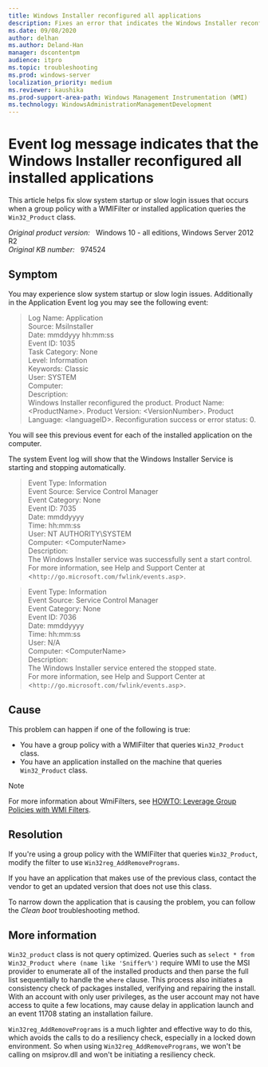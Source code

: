 ```yaml
---
title: Windows Installer reconfigured all applications
description: Fixes an error that indicates the Windows Installer reconfigured all installed applications.
ms.date: 09/08/2020
author: delhan
ms.author: Deland-Han
manager: dscontentpm
audience: itpro
ms.topic: troubleshooting
ms.prod: windows-server
localization_priority: medium
ms.reviewer: kaushika
ms.prod-support-area-path: Windows Management Instrumentation (WMI)
ms.technology: WindowsAdministrationManagementDevelopment
---
```

# Event log message indicates that the Windows Installer reconfigured all installed applications

This article helps fix slow system startup or slow login issues that occurs when a group policy with a WMIFilter or installed application queries the `Win32_Product` class.

_Original product version:_ &nbsp; Windows 10 - all editions, Windows Server 2012 R2  
_Original KB number:_ &nbsp; 974524

## Symptom

You may experience slow system startup or slow login issues. Additionally in the Application Event log you may see the following event:

> Log Name: Application  
Source: MsiInstaller  
Date: mmddyyy hh:mm:ss  
Event ID: 1035  
Task Category: None  
Level: Information  
Keywords: Classic  
User: SYSTEM  
Computer:  
Description:  
Windows Installer reconfigured the product. Product Name: \<ProductName>. Product Version: \<VersionNumber>. Product Language: \<languageID>. Reconfiguration success or error status: 0.

You will see this previous event for each of the installed application on the computer.

The system Event log will show that the Windows Installer Service is starting and stopping automatically.

> Event Type: Information  
Event Source: Service Control Manager  
Event Category: None  
Event ID: 7035  
Date: mmddyyyy  
Time: hh:mm:ss  
User: NT AUTHORITY\SYSTEM  
Computer: \<ComputerName>  
Description:  
The Windows Installer service was successfully sent a start control.
For more information, see Help and Support Center at <`http://go.microsoft.com/fwlink/events.asp`>.

> Event Type: Information  
Event Source: Service Control Manager  
Event Category: None  
Event ID: 7036  
Date: mmddyyyy  
Time: hh:mm:ss  
User: N/A  
Computer: \<ComputerName>  
Description:  
The Windows Installer service entered the stopped state.  
For more information, see Help and Support Center at <`http://go.microsoft.com/fwlink/events.asp`>.

## Cause

This problem can happen if one of the following is true:

- You have a group policy with a WMIFilter that queries `Win32_Product` class.
- You have an application installed on the machine that queries `Win32_Product` class.

> [!NOTE]
> For more information about WmiFilters, see [HOWTO: Leverage Group Policies with WMI Filters](https://support.microsoft.com/help/555253).

## Resolution

If you're using a group policy with the WMIFilter that queries `Win32_Product`, modify the filter to use `Win32reg_AddRemovePrograms`.

If you have an application that makes use of the previous class, contact the vendor to get an updated version that does not use this class.

To narrow down the application that is causing the problem, you can follow the *Clean boot* troubleshooting method.

## More information

`Win32_product` class is not query optimized. Queries such as `select * from Win32_Product where (name like 'Sniffer%')` require WMI to use the MSI provider to enumerate all of the installed products and then parse the full list sequentially to handle the `where` clause. This process also initiates a consistency check of packages installed, verifying and repairing the install. With an account with only user privileges, as the user account may not have access to quite a few locations, may cause delay in application launch and an event 11708 stating an installation failure.

`Win32reg_AddRemovePrograms` is a much lighter and effective way to do this, which avoids the calls to do a resiliency check, especially in a locked down environment. So when using `Win32reg_AddRemovePrograms`, we won't be calling on msiprov.dll and won't be initiating a resiliency check.
